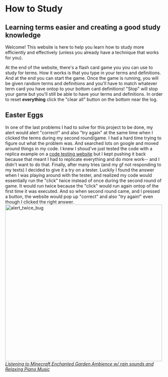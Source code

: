 # How to Study
## Learning terms easier and creating a good study knowledge
Welcome! This website is here to help you learn how to study more efficiently and effectively (unless you already have a technique that works for you).

At the end of the website, there's a flash card game you you can use to study for terms. How it works is that you type in your terms and definitions. And at the end you can start the game. Once the game is running, you will be given random terms and definitions and you'll have
to match whatever term card you have ontop to your bottom card definitions! "Stop" will stop your game but you'll still be able to have your terms and definitions. In order to reset <strong>everything</strong> click the "clear all" button on the bottom near the log.


## Easter Eggs
In one of the last problems I had to solve for this project to be done, my alert would alert "correct!" and also "try again" at the same time when I clicked the terms during my second round/game. I had a hard time trying to figure out what the problem was. And searched lots on google and moved around things in my code. I knew I shoud've just tested the code with a replica example on a <a href="https://jsfiddle.net/">code testing website</a> but I kept pushing it back because that meant I had to replicate everything and do more work-- and I didn't want to do that. Finally, after many tries (and my gf not responding to my texts) I decided to give it a try on a tester. Luckily I found the answer when I was playing around with the tester, and realized my code would essentially run the "click" twice instead of once during the second round of game. It would run twice because the "click" would run again ontop of the first time it was executed. And so when second round came, and I pressed a button, the website would pop up "correct" and also "try again!" even though I clicked the right answer. 
<img width="500" alt="alert_twice_bug" src="https://user-images.githubusercontent.com/101077165/208219107-8dd18e3c-80cb-4256-b171-5ef40389ea24.png">
<a href="https://www.youtube.com/watch?v=J2SMI3vk_gU&t=58s&ab_channel=CozyPixel"><em>Listening to Minecraft Enchanted Garden Ambience w/ rain sounds and Relaxing Piano Music</a></em>